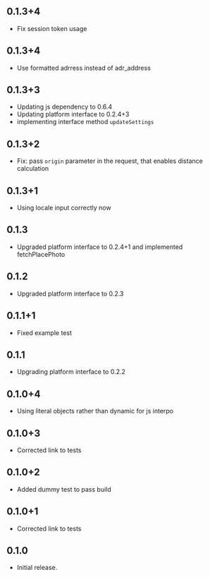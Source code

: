 ## 0.1.3+4

* Fix session token usage

## 0.1.3+4

* Use formatted adrress instead of adr_address

## 0.1.3+3

* Updating js dependency to 0.6.4
* Updating platform interface to 0.2.4+3
* implementing interface method `updateSettings`

## 0.1.3+2

* Fix: pass `origin` parameter in the request, that enables distance calculation

## 0.1.3+1

* Using locale input correctly now

## 0.1.3

* Upgraded platform interface to 0.2.4+1 and implemented fetchPlacePhoto

## 0.1.2

* Upgraded platform interface to 0.2.3

## 0.1.1+1

* Fixed example test

## 0.1.1

* Upgrading platform interface to 0.2.2

## 0.1.0+4

* Using literal objects rather than dynamic for js interpo

## 0.1.0+3

* Corrected link to tests

## 0.1.0+2

* Added dummy test to pass build

## 0.1.0+1

* Corrected link to tests

## 0.1.0

* Initial release.
